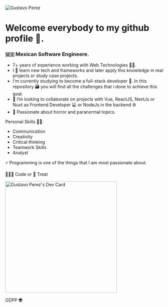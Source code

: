 ![Gustavo Perez](https://github.com/gdpp/gdpp/assets/97766676/e060c77f-1351-457c-bc22-5ecc1fe22c49)

# Welcome everybody to my github profile 🖖.

### 🇲🇽 Mexican Software Engineere.

- 7+ years of experience working with Web Technologies 👨‍💻.
- I 🖤 learn new tech and frameworks and later apply this knowledge in real projects or study case projects.
- I'm currently studying to become a full-stack developer 🚀. In this repository 🗃 you will find all the challenges that i done to achieve this goal.
- 👯 I’m looking to collaborate on projects with Vue, ReactJS, NextJs or Nuxt as Frontend Developer 💻 or NodeJs in the backend ⚙
- 👻 Passionate about horror and paranormal topics.
  
Personal Skills 🏋️‍♂️:
  - Communication
  - Creativity
  - Critical thinking
  - Teamwork Skills
  - Analyst

⚡ Programming is one of the things that I am most passionate about.

🧑🏻‍💻 Code or  🍫 Treat

<a href="https://app.daily.dev/gustavomaple"><img src="https://api.daily.dev/devcards/v2/gS2RcnMsa4IKydINlN7ol.png?r=z6f&type=default" width="356" alt="Gustavo Perez's Dev Card"/></a>

GDPP 👽

